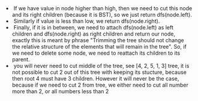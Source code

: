​
*  If we have value in node higher than high, then we need to cut this node and its right children (because it is BST), so we just return dfs(node.left).
*  Similarly if value is less than low, we return dfs(node.right).
*  Finally, if it is in between, we need to attach dfs(node.left) as left children and dfs(node.right) as right children and return our node, exactly this is meant by phrase "Trimming the tree should not change the relative structure of the elements that will remain in the tree". So, if we need to delete some node, we need to reattach its children to its parent.
*  you will never need to cut middle of the tree, see [4, 2, 5, 1, 3] tree, it is not possible to cut 2 out of this tree with keeping its stucture, because then root 4 must have 3 children. However it will never be the case, because if we need to cut 2 from tree, we either need to cut all number more than 2, or all numbers less than 2
​